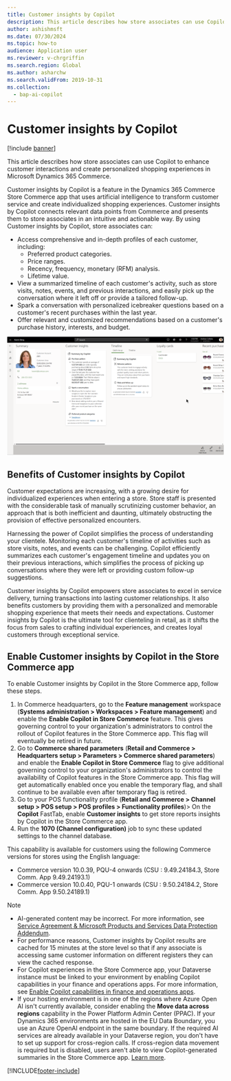 ```yaml
---
title: Customer insights by Copilot
description: This article describes how store associates can use Copilot to enhance customer interactions and create personalized shopping experiences in Microsoft Dynamics 365 Commerce.
author: ashishmsft
ms.date: 07/30/2024
ms.topic: how-to
audience: Application user
ms.reviewer: v-chrgriffin
ms.search.region: Global
ms.author: asharchw
ms.search.validFrom: 2019-10-31
ms.collection:
  - bap-ai-copilot
---
```


# Customer insights by Copilot

[!include [banner](includes/banner.md)]

This article describes how store associates can use Copilot to enhance customer interactions and create personalized shopping experiences in Microsoft Dynamics 365 Commerce.

Customer insights by Copilot is a feature in the Dynamics 365 Commerce Store Commerce app that uses artificial intelligence to transform customer service and create individualized shopping experiences. Customer insights by Copilot connects relevant data points from Commerce and presents them to store associates in an intuitive and actionable way. By using Customer insights by Copilot, store associates can:
- Access comprehensive and in-depth profiles of each customer, including:
    - Preferred product categories.
    - Price ranges.
    - Recency, frequency, monetary (RFM) analysis.
    - Lifetime value.
- View a summarized timeline of each customer's activity, such as store visits, notes, events, and previous interactions, and easily pick up the conversation where it left off or provide a tailored follow-up.
- Spark a conversation with personalized icebreaker questions based on a customer's recent purchases within the last year.
- Offer relevant and customized recommendations based on a customer's purchase history, interests, and budget.
  
![Customer insights using Copilot](./media/CustomerInsightsUsingCopilot.png)

## Benefits of Customer insights by Copilot 

Customer expectations are increasing, with a growing desire for individualized experiences when entering a store. Store staff is presented with the considerable task of manually scrutinizing customer behavior, an approach that is both inefficient and daunting, ultimately obstructing the provision of effective personalized encounters. 

Harnessing the power of Copilot simplifies the process of understanding your clientele. Monitoring each customer's timeline of activities such as store visits, notes, and events can be challenging. Copilot efficiently summarizes each customer's engagement timeline and updates you on their previous interactions, which simplifies the process of picking up conversations where they were left or providing custom follow-up suggestions.

Customer insights by Copilot empowers store associates to excel in service delivery, turning transactions into lasting customer relationships. It also benefits customers by providing them with a personalized and memorable shopping experience that meets their needs and expectations. Customer insights by Copilot is the ultimate tool for clienteling in retail, as it shifts the focus from sales to crafting individual experiences, and creates loyal customers through exceptional service.

## Enable Customer insights by Copilot in the Store Commerce app

To enable Customer insights by Copilot in the Store Commerce app, follow these steps.

1. In Commerce headquarters, go to the **Feature management** workspace (**Systems administration \> Workspaces \> Feature management**) and enable the **Enable Copilot in Store Commerce** feature. This gives governing control to your organization's administrators to control the rollout of Copilot features in the Store Commerce app. This flag will eventually be retired in future.
1. Go to **Commerce shared parameters** (**Retail and Commerce \> Headquarters setup \> Parameters \> Commerce shared parameters**) and enable the **Enable Copilot in Store Commerce** flag to give additional governing control to your organization's administrators to control the availability of Copilot features in the Store Commerce app. This flag will get automatically enabled once you enable the temporary flag, and shall continue to be available even after temporary flag is retired. 
1. Go to your POS functionality profile (**Retail and Commerce \> Channel setup \> POS setup \> POS profiles \> Functionality profiles**)> On the **Copilot** FastTab, enable **Customer insights** to get store reports insights by Copilot in the Store Commerce app.
1. Run the **1070 (Channel configuration)** job to sync these updated settings to the channel database.

This capability is available for customers using the following Commerce versions for stores using the English language:

- Commerce version 10.0.39, PQU-4 onwards (CSU : 9.49.24184.3, Store Comm. App 9.49.24193.1)
- Commerce version 10.0.40, PQU-1 onwards (CSU : 9.50.24184.2, Store Comm. App 9.50.24189.1)

> [!NOTE]
> - AI-generated content may be incorrect. For more information, see [Service Agreement & Microsoft Products and Services Data Protection Addendum](https://aka.ms/BusinessApplicationLegal).
> - For performance reasons, Customer insights by Copilot results are cached for 15 minutes at the store level so that if any associate is accessing same customer information on different registers they can view the cached response. 
> - For Copilot experiences in the Store Commerce app, your Dataverse instance must be linked to your environment by enabling Copilot capabilities in your finance and operations apps. For more information, see [Enable Copilot capabilities in finance and operations apps](/dynamics365/fin-ops-core/dev-itpro/copilot/enable-copilot).
> - If your hosting environment is in one of the regions where Azure Open AI isn't currently available, consider enabling the **Move data across regions** capability in the Power Platform Admin Center (PPAC). If your Dynamics 365 environments are hosted in the EU Data Boundary, you use an Azure OpenAI endpoint in the same boundary. If the required AI services are already available in your Dataverse region, you don't have to set up support for cross-region calls. If cross-region data movement is required but is disabled, users aren't able to view Copilot-generated summaries in the Store Commerce app. [Learn more](/power-platform/admin/geographical-availability-copilot).


[!INCLUDE[footer-include](../includes/footer-banner.md)]
